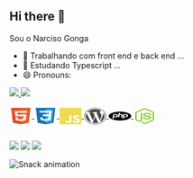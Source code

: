 ## Hi there 👋

Sou o Narciso Gonga 

- 🔭 Trabalhando com front end e back end ...
- 🌱 Estudando Typescript ...
- 😄 Pronouns:
<div>
<a href="https://beacons.ai/Narciso02">
<img height="180em" src="https://github-readme-stats.vercel.app/api?username=Narciso02&show_icons=true&theme=dark&include_all_commits=true&count_private-true"/>
<img height="180em" src="https://github-readme-stats.vercel.app/api/top-langs/?username=Narciso02&layout=compact&langs_count=16&theme=dark"/>
</div>

<div style="display: inline_block"><br>
<img align="center" alt="Rafa-HTML" height="30" width="40" src="https://raw.githubusercontent.com/devicons/devicon/master/icons/html5/html5-original.svg">
<img align="center" alt="Rafa-CSS" height="30" width="40" src="https://raw.githubusercontent.com/devicons/devicon/master/icons/css3/css3-original.svg">
<img align="center" alt="Rafa-Js" height="30" width="40" src="https://raw.githubusercontent.com/devicons/devicon/master/icons/javascript/javascript-plain.svg">
<img align="center" alt="Rafa-Wordpress" height="30" width="40" src="https://raw.githubusercontent.com/devicons/devicon/master/icons/wordpress/wordpress-plain.svg">
<img align="center" alt="Rafa-php" height="30" width="40" src="https://raw.githubusercontent.com/devicons/devicon/master/icons//php/php-plain.svg">
<img align="center" alt="Rafa-NodeJs" height="30" width="40" src="https://raw.githubusercontent.com/devicons/devicon/master/icons/nodejs/nodejs-plain.svg">
</div>

##

<a href="https:#" target="_blank"><img src="https://img.shields.io/badge/-Instagram-%23E4405F?style=for-the-badge&logo=instagram&logoColor=white" target="_blank"></a>
<a href="https:#" target="_blank"><img src="https://img.shields.io/badge/-LinkedIn-%230077B5?style=for-the-badge&logo=linkedin&logoColor=white" target="_blank"></a>
<a href="https:#" target="_blank"><img src="https://img.shields.io/badge/-Gmail-%23333?style=for-the-badge&logo=gmail&logoColor=white" target="_blank"></a>

 ![Snack animation](https://github.com/Narciso02/Narciso02/blob/output/github-contribution-grid-snake.svg)
